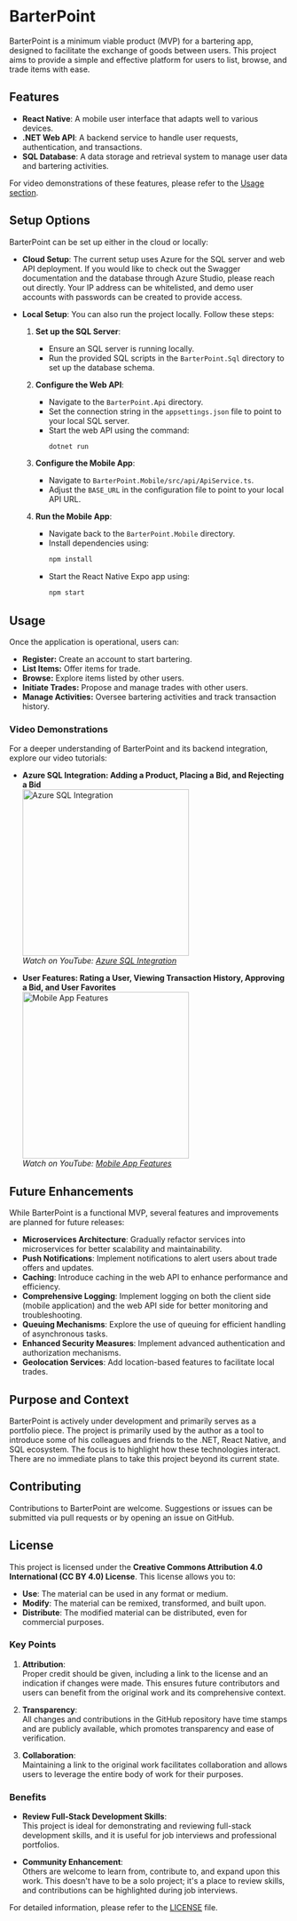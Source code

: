 # BarterPoint

BarterPoint is a minimum viable product (MVP) for a bartering app, designed to facilitate the exchange of goods between users. This project aims to provide a simple and effective platform for users to list, browse, and trade items with ease.

## Features

- **React Native**: A mobile user interface that adapts well to various devices.
- **.NET Web API**: A backend service to handle user requests, authentication, and transactions.
- **SQL Database**: A data storage and retrieval system to manage user data and bartering activities.

For video demonstrations of these features, please refer to the [Usage section](#usage).

## Setup Options

BarterPoint can be set up either in the cloud or locally:

- **Cloud Setup**: The current setup uses Azure for the SQL server and web API deployment. If you would like to check out the Swagger documentation and the database through Azure Studio, please reach out directly. Your IP address can be whitelisted, and demo user accounts with passwords can be created to provide access.

- **Local Setup**: You can also run the project locally. Follow these steps:

    1. **Set up the SQL Server**:
        - Ensure an SQL server is running locally.
        - Run the provided SQL scripts in the `BarterPoint.Sql` directory to set up the database schema.

    2. **Configure the Web API**:
        - Navigate to the `BarterPoint.Api` directory.
        - Set the connection string in the `appsettings.json` file to point to your local SQL server.
        - Start the web API using the command:
            ```sh
            dotnet run
            ```

    3. **Configure the Mobile App**:
        - Navigate to `BarterPoint.Mobile/src/api/ApiService.ts`.
        - Adjust the `BASE_URL` in the configuration file to point to your local API URL.

    4. **Run the Mobile App**:
        - Navigate back to the `BarterPoint.Mobile` directory.
        - Install dependencies using:
          ```sh
          npm install
          ```
        - Start the React Native Expo app using:
          ```sh
          npm start
          ```

## Usage

Once the application is operational, users can:

- **Register:** Create an account to start bartering.
- **List Items:** Offer items for trade.
- **Browse:** Explore items listed by other users.
- **Initiate Trades:** Propose and manage trades with other users.
- **Manage Activities:** Oversee bartering activities and track transaction history.

### Video Demonstrations

For a deeper understanding of BarterPoint and its backend integration, explore our video tutorials:

- **Azure SQL Integration: Adding a Product, Placing a Bid, and Rejecting a Bid**  
  <a href="https://youtu.be/zPqRwxAFm4k?si=HMBVvn4WwxGtXvWt">
    <img src="https://img.youtube.com/vi/zPqRwxAFm4k/0.jpg" alt="Azure SQL Integration" width="300"/>
  </a>  
  *Watch on YouTube: [Azure SQL Integration](https://youtu.be/zPqRwxAFm4k?si=HMBVvn4WwxGtXvWt)*

- **User Features: Rating a User, Viewing Transaction History, Approving a Bid, and User Favorites**  
  <a href="https://youtu.be/UssjjZkvYl0">
    <img src="https://img.youtube.com/vi/UssjjZkvYl0/0.jpg" alt="Mobile App Features" width="300"/>
  </a>  
  *Watch on YouTube: [Mobile App Features](https://youtu.be/UssjjZkvYl0)*

## Future Enhancements

While BarterPoint is a functional MVP, several features and improvements are planned for future releases:

- **Microservices Architecture**: Gradually refactor services into microservices for better scalability and maintainability.
- **Push Notifications**: Implement notifications to alert users about trade offers and updates.
- **Caching**: Introduce caching in the web API to enhance performance and efficiency.
- **Comprehensive Logging**: Implement logging on both the client side (mobile application) and the web API side for better monitoring and troubleshooting.
- **Queuing Mechanisms**: Explore the use of queuing for efficient handling of asynchronous tasks.
- **Enhanced Security Measures**: Implement advanced authentication and authorization mechanisms.
- **Geolocation Services**: Add location-based features to facilitate local trades.

## Purpose and Context

BarterPoint is actively under development and primarily serves as a portfolio piece. The project is primarily used by the author as a tool to introduce some of his colleagues and friends to the .NET, React Native, and SQL ecosystem. The focus is to highlight how these technologies interact. There are no immediate plans to take this project beyond its current state.

## Contributing

Contributions to BarterPoint are welcome. Suggestions or issues can be submitted via pull requests or by opening an issue on GitHub.

## License

This project is licensed under the **Creative Commons Attribution 4.0 International (CC BY 4.0) License**. This license allows you to:

- **Use**: The material can be used in any format or medium.
- **Modify**: The material can be remixed, transformed, and built upon.
- **Distribute**: The modified material can be distributed, even for commercial purposes.

### Key Points

1. **Attribution**:  
   Proper credit should be given, including a link to the license and an indication if changes were made. This ensures future contributors and users can benefit from the original work and its comprehensive context.

2. **Transparency**:  
    All changes and contributions in the GitHub repository have time stamps and are publicly available, which promotes transparency and ease of verification.

3. **Collaboration**:  
   Maintaining a link to the original work facilitates collaboration and allows users to leverage the entire body of work for their purposes.

### Benefits

- **Review Full-Stack Development Skills**:  
    This project is ideal for demonstrating and reviewing full-stack development skills, and it is useful for job interviews and professional portfolios.

- **Community Enhancement**:  
   Others are welcome to learn from, contribute to, and expand upon this work. This doesn't have to be a solo project; it's a place to review skills, and contributions can be highlighted during job interviews.

For detailed information, please refer to the [LICENSE](./LICENSE) file.